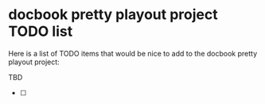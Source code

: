 # docbook pretty playout project TODO list

Here is a list of TODO items that would be nice to add to the docbook pretty playout project:

TBD

- [ ]